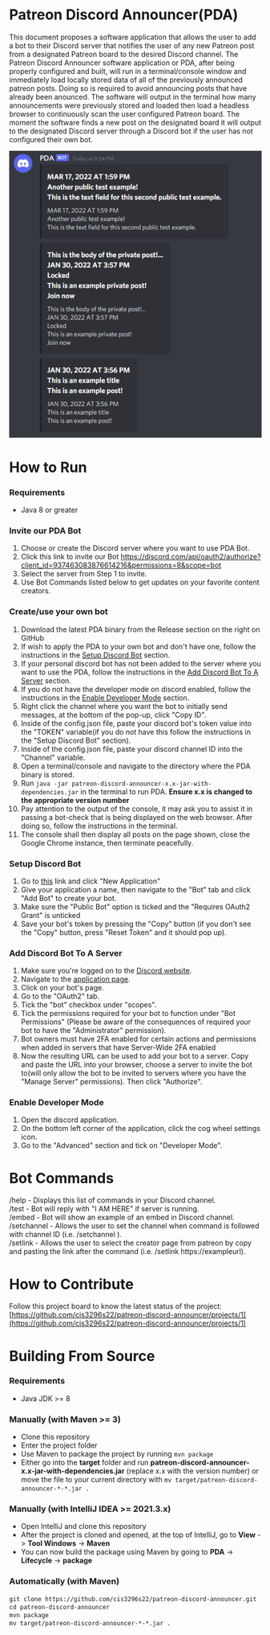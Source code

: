 # Patreon Discord Announcer(PDA)
This document proposes a software application that allows the user to add a bot to their Discord server that notifies the user of any new Patreon post from a designated Patreon board to the desired Discord channel. The Patreon Discord Announcer software application or PDA, after being properly configured and built, will run in a terminal/console window and immediately load locally stored data of all of the previously announced patreon posts. Doing so is required to avoid announcing posts that have already been anounced. The software will output in the terminal how many announcements were previously stored and loaded then load a headless browser to continuously scan the user configured Patreon board. The moment the software finds a new post on the designated board it will output to the designated Discord server through a Discord bot if the user has not configured their own bot.

![This is a screenshot.](pda_pic.png)
# How to Run
### Requirements
- Java 8 or greater

### Invite our PDA Bot
1) Choose or create the Discord server where you want to use PDA Bot.
2) Click this link to invite our Bot https://discord.com/api/oauth2/authorize?client_id=937463083876614216&permissions=8&scope=bot
3) Select the server from Step 1 to invite.
4) Use Bot Commands listed below to get updates on your favorite content creators.


### Create/use your own bot
1) Download the latest PDA binary from the Release section on the right on GitHub
2) If wish to apply the PDA to your own bot and don't have one, follow the instructions in the [Setup Discord Bot](#setup-discord-bot) section.
3) If your personal discord bot has not been added to the server where you want to use the PDA, follow the instructions in the [Add Discord Bot To A Server](#add-discord-bot-to-a-server) section.
4) If you do not have the developer mode on discord enabled, follow the instructions in the [Enable Developer Mode](#enable-developer-mode) section.
5) Right click the channel where you want the bot to initially send messages, at the bottom of the pop-up, click "Copy ID".
6) Inside of the config.json file, paste your discord bot's token value into the "TOKEN" variable(if you do not have this follow the instructions in the "Setup Discord Bot" section).
7) Inside of the config.json file, paste your discord channel ID into the "Channel" variable.
8) Open a terminal/console and navigate to the directory where the PDA binary is stored.
9) Run `java -jar patreon-discord-announcer-x.x-jar-with-dependencies.jar` in the terminal to run PDA.  **Ensure x.x is changed to the appropriate version number**
10) Pay attention to the output of the console, it may ask you to assist it in passing a bot-check that is being displayed on the web browser.  After doing so, follow the instructions in the terminal.
11) The console shall then display all posts on the page shown, close the Google Chrome instance, then terminate peacefully.

### Setup Discord Bot
1) Go to [this](https://discord.com/developers/applications) link and click "New Application"
2) Give your application a name, then navigate to the "Bot" tab and click "Add Bot" to create your bot.
3) Make sure the "Public Bot" option is ticked and the "Requires OAuth2 Grant" is unticked
4) Save your bot's token by pressing the "Copy" button (if you don't see the "Copy" button, press "Reset Token" and it should pop up).

### Add Discord Bot To A Server
1) Make sure you're logged on to the [Discord website](https://discord.com/).
2) Navigate to the [application page](https://discord.com/developers/applications).
3) Click on your bot's page.
4) Go to the "OAuth2" tab.
5) Tick the "bot" checkbox under "scopes".
6) Tick the permissions required for your bot to function under "Bot Permissions" (Please be aware of the consequences of required your bot to have the "Administrator" permission).
7) Bot owners must have 2FA enabled for certain actions and permissions when added in servers that have Server-Wide 2FA enabled
8) Now the resulting URL can be used to add your bot to a server. Copy and paste the URL into your browser, choose a server to invite the bot to(will only allow the bot to be invited to servers where you have the "Manage Server" permissions). Then click "Authorize".

### Enable Developer Mode
1) Open the discord application.
2) On the bottom left corner of the application, click the cog wheel settings icon.
3) Go to the "Advanced" section and tick on "Developer Mode".


# Bot Commands
/help - Displays this list of commands in your Discord channel.  
/test - Bot will reply with "I AM HERE" if server is running.  
/embed - Bot will show an example of an embed in Discord channel.  
/setchannel - Allows the user to set the channel when command is followed with channel ID (i.e. /setchannel <Channel ID>).  
/setlink - Allows the user to select the creator page from patreon by copy and pasting the link after the command (i.e. /setlink https://exampleurl).  

# How to Contribute
Follow this project board to know the latest status of the project: [https://github.com/cis3296s22/patreon-discord-announcer/projects/1](https://github.com/cis3296s22/patreon-discord-announcer/projects/1)

# Building From Source
### Requirements
- Java JDK >= 8

### Manually (with Maven >= 3)
- Clone this repository
- Enter the project folder
- Use Maven to package the project by running `mvn package`
- Either go into the **target** folder and run **patreon-discord-announcer-x.x-jar-with-dependencies.jar** (replace x.x with the version number) or move the file to your current directory with `mv target/patreon-discord-announcer-*-*.jar .`

### Manually (with IntelliJ IDEA >= 2021.3.x)
- Open IntelliJ and clone this repository
- After the project is cloned and opened, at the top of IntelliJ, go to **View** -> **Tool Windows** -> **Maven**
- You can now build the package using Maven by going to **PDA** -> **Lifecycle** -> **package**

### Automatically (with Maven)
```
git clone https://github.com/cis3296s22/patreon-discord-announcer.git
cd patreon-discord-announcer
mvn package
mv target/patreon-discord-announcer-*-*.jar .
```
